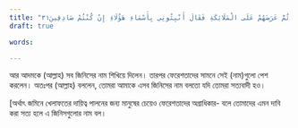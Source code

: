 ```yaml
---
title: "وَعَلَّمَ آدَمَ الْأَسْمَاءَ كُلَّهَا ثُمَّ عَرَضَهُمْ عَلَى الْمَلَائِكَةِ فَقَالَ أَنْبِئُونِي بِأَسْمَاءِ هَؤُلَاءِ إِنْ كُنْتُمْ صَادِقِينَ٣١"
draft: true

words:

---
```


আর আদমকে (আল্লাহ) সব জিনিসের নাম শিখিয়ে দিলেন। তারপর ফেরেশতাদের সামনে সেই (নাম)গুলো পেশ করলেন। অতঃপর (আল্লাহ) বললেন, তোমরা আমাকে এসব জিনিসের নাম বলতো যদি তোমরা সত্যবাদী হও।

[অর্থাৎ জমিনে খেলাফতের দায়িত্ব পালনের জন্য মানুষের চেয়েও ফেরেশতাদের অগ্রাধিকার- বলে তোমাদের এমন দাবি করা সত্য হলে এ জিনিসগুলোর নাম বল।

